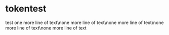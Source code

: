 # tokentest
test 
one more line of text\none more line of text\none more line of text\none more line of text\none more line of text
